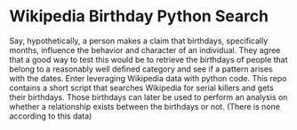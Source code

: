 # Wikipedia Birthday Python Search
Say, hypothetically, a person makes a claim that birthdays, specifically months, influence the behavior and character of an individual. They agree that a good way to test this would be to retrieve the birthdays of people that belong to a reasonably well defined category and see if a pattern arises with the dates.
Enter leveraging Wikipedia data with python code. 
This repo contains a short script that searches Wikipedia for serial killers and gets their birthdays. Those birthdays can later be used to perform an analysis on whether a relationship exists between the birthdays or not. (There is none according to this data)
